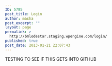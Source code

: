 ```yaml
---
ID: 5785
post_title: Login
author: masha
post_excerpt: ""
layout: page
permalink: >
  http://bmlodestar.staging.wpengine.com/login/
published: true
post_date: 2013-01-21 22:07:43
---
```

TESTING TO SEE IF THIS GETS INTO GITHUB